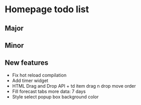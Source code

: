# Homepage todo list

## Major

## Minor

## New features

- Fix hot reload compilation
- Add timer widget
- HTML Drag and Drop API + td item drag n drop move order
- Fill forecast tabs more data: 7 days
- Style select popup box background color
